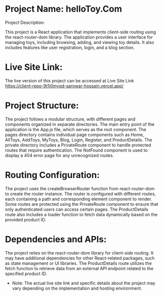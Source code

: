 # Project Name: helloToy.Com
Project Description:

This project is a React application that implements client-side routing using the react-router-dom library.
The application provides a user interface for managing toys, including browsing, adding, and viewing toy details.
It also includes features like user registration, login, and a blog section.

# Live Site Link:

The live version of this project can be accessed at Live Site Link https://client-repo-9t1j0myqd-sarowar-hossain.vercel.app/

# Project Structure:

The project follows a modular structure, with different pages and components organized in separate directories.
The main entry point of the application is the App.js file, which serves as the root component.
The pages directory contains individual page components such as Home, AllToys, AddToys, MyToys, Blog, Login, Register, and ProductDetails.
The private directory includes a PrivateRoute component to handle protected routes that require authentication.
The NotFound component is used to display a 404 error page for any unrecognized routes.

# Routing Configuration:

The project uses the createBrowserRouter function from react-router-dom to create the router instance.
The router is configured with different routes, each containing a path and corresponding element component to render.
Some routes are protected using the PrivateRoute component to ensure that only authenticated users can access certain pages.
The ProductDetails route also includes a loader function to fetch data dynamically based on the provided product ID.

# Dependencies and APIs:

The project relies on the react-router-dom library for client-side routing.
It may have additional dependencies for other React-related packages, such as state management or UI libraries.
The ProductDetails route utilizes the fetch function to retrieve data from an external API endpoint related to the specified product ID.

* Note: The actual live site link and specific details about the project may vary depending on the implementation and hosting environment.